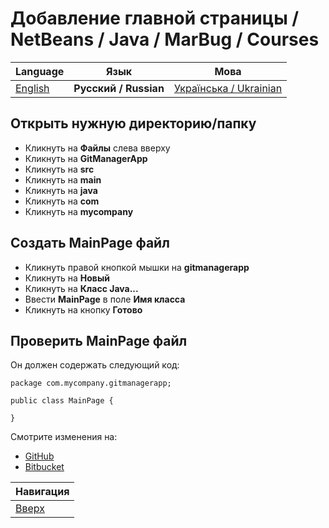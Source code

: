 # Добавление главной страницы / NetBeans / Java / MarBug / Courses

| Language | Язык | Мова |
| -------- | ---- | ---- |
| [English](README.md) | **Русский / Russian** | [Українська / Ukrainian](README.uk.md) |

## Открыть нужную директорию/папку ##

* Кликнуть на **Файлы** слева вверху
* Кликнуть на **GitManagerApp**
* Кликнуть на **src**
* Кликнуть на **main**
* Кликнуть на **java**
* Кликнуть на **com**
* Кликнуть на **mycompany**

## Создать MainPage файл ##

* Кликнуть правой кнопкой мышки на **gitmanagerapp**
* Кликнуть на **Новый**
* Кликнуть на **Класс Java...**
* Ввести **MainPage** в поле **Имя класса**
* Кликнуть на кнопку **Готово**

## Проверить MainPage файл ##

Он должен содержать следующий код:

    package com.mycompany.gitmanagerapp;

    public class MainPage {

    }

Смотрите изменения на:

* [GitHub](https://github.com/marbug/courses-marbug-java/compare/v0.8_before-add-main-page...v0.9_add-main-page)
* [Bitbucket](https://bitbucket.org/marbug/courses-marbug-java/branches/compare/v0.9_add-main-page%0Dv0.8_before-add-main-page#diff)

| Навигация                |
| ------------------------ |
| [Вверх](../README.ru.md) |
